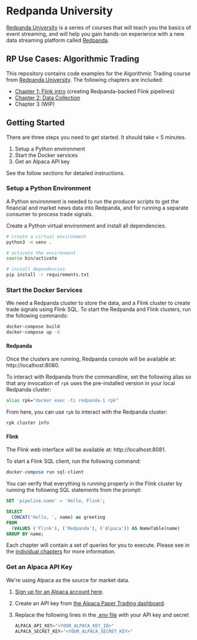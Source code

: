 # Redpanda University
[Redpanda University][rpu] is a series of courses that will teach you the basics of event streaming, and will help you gain hands-on experience with a new data streaming platform called [Redpanda][rp].

## RP Use Cases: Algorithmic Trading
This repository contains code examples for the Algorithmic Trading course from [Redpanda University][rpu]. The following chapters are included:

- [Chapter 1: Flink intro][flink-intro] (creating Redpanda-backed Flink pipelines)
- [Chapter 2: Data Collection][data-collection]
-  Chapter 3 (WIP)


[rp]: https://redpanda.com/
[rpu]: https://university.redpanda.com/

[flink-intro]: /01-flink-intro
[data-collection]: /02-data-collection

## Getting Started
There are three steps you need to get started. It should take < 5 minutes.

1. Setup a Python environment
2. Start the Docker services
3. Get an Alpaca API key

See the follow sections for detailed instructions.

### Setup a Python Environment
A Python environment is needed to run the producer scripts to get the financial and market news data into Redpanda, and for running a separate consumer to process trade signals.

Create a Python virtual environment and install all dependencies.
```sh
# create a virtual environment
python3 -m venv .

# activate the environment
source bin/activate

# install dependencies
pip install -r requirements.txt
```

### Start the Docker Services
We need a Redpanda cluster to store the data, and a Flink cluster to create trade signals using Flink SQL. To start the Redpanda and Flink clusters, run the following commands:

```sh
docker-compose build
docker-compose up -d
```

#### Redpanda
Once the clusters are running, Redpanda console will be available at: http://localhost:8080.

To interact with Redpanda from the commandline, set the following alias so that any invocation of `rpk` uses the pre-installed version in your local Redpanda cluster:

```sh
alias rpk="docker exec -ti redpanda-1 rpk"
```

From here, you can use `rpk` to interact with the Redpanda cluster:

```sh
rpk cluster info
```

#### Flink
The Flink web interface will be available at: http://localhost:8081.

To start a Flink SQL client, run the following command:

```sql
docker-compose run sql-client
```

You can verify that everything is running properly in the Flink cluster by running the following SQL statements from the prompt:

```sql
SET 'pipeline.name' = 'Hello, Flink';

SELECT
  CONCAT('Hello, ', name) as greeting
FROM
  (VALUES ('Flink'), ('Redpanda'), ('Alpaca')) AS NameTable(name)
GROUP BY name;
```

Each chapter will contain a set of queries for you to execute. Please see in the [individual chapters](#rp-use-cases-algorithmic-trading) for more information.

### Get an Alpaca API Key
We're using Alpaca as the source for market data.

1. [Sign up for an Alpaca account here][alpaca-signup].
2. Create an API key from [the Alpaca Paper Trading dashboard][alpaca-paper-trading].
3. Replace the following lines in the [.env file](.env) with your API key and secret

    ```python
    ALPACA_API_KEY="<YOUR_ALPACA_KEY_ID>"
    ALPACA_SECRET_KEY="<YOUR_ALPACA_SECRET_KEY>"
    ```

[alpaca-signup]: https://alpaca.markets/
[alpaca-paper-trading]: https://app.alpaca.markets/paper/dashboard/overview
[python]: https://www.python.org/downloads/
